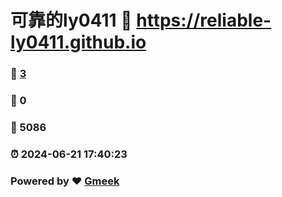# 可靠的ly0411 :link: https://reliable-ly0411.github.io 
### :page_facing_up: [3](https://reliable-ly0411.github.io/tag.html) 
### :speech_balloon: 0 
### :hibiscus: 5086 
### :alarm_clock: 2024-06-21 17:40:23 
### Powered by :heart: [Gmeek](https://github.com/Meekdai/Gmeek)
